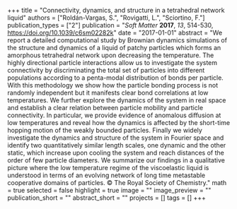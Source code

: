 +++
title = "Connectivity, dynamics, and structure in a tetrahedral network liquid"
authors = ["Roldán-Vargas, S.", "Rovigatti, L.", "Sciortino, F."]
publication_types = ["2"]
publication = "*Soft Matter* **2017**, *13*, 514-530, https://doi.org/10.1039/c6sm02282k"
date = "2017-01-01"
abstract = "We report a detailed computational study by Brownian dynamics simulations of the structure and dynamics of a liquid of patchy particles which forms an amorphous tetrahedral network upon decreasing the temperature. The highly directional particle interactions allow us to investigate the system connectivity by discriminating the total set of particles into different populations according to a penta-modal distribution of bonds per particle. With this methodology we show how the particle bonding process is not randomly independent but it manifests clear bond correlations at low temperatures. We further explore the dynamics of the system in real space and establish a clear relation between particle mobility and particle connectivity. In particular, we provide evidence of anomalous diffusion at low temperatures and reveal how the dynamics is affected by the short-time hopping motion of the weakly bounded particles. Finally we widely investigate the dynamics and structure of the system in Fourier space and identify two quantitatively similar length scales, one dynamic and the other static, which increase upon cooling the system and reach distances of the order of few particle diameters. We summarize our findings in a qualitative picture where the low temperature regime of the viscoelastic liquid is understood in terms of an evolving network of long time metastable cooperative domains of particles. © The Royal Society of Chemistry."
math = true
selected = false
highlight = true
image = ""
image_preview = ""
publication_short = ""
abstract_short = ""
projects = []
tags = []
+++
